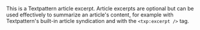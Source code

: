This is a Textpattern article excerpt. Article excerpts are optional but can be used effectively to summarize an article's content, for example with Textpattern's built-in article syndication and with the `<txp:excerpt />` tag.
